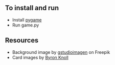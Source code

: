 ## To install and run

- Install [pygame](https://www.pygame.org/wiki/GettingStarted)
- Run game.py

## Resources

- Background image by [gstudioimagen](https://www.freepik.com/free-vector/green-geometric-background-patricks-day-colors_5685390.htm#query=poker%20table&position=14&from_view=keyword&track=ais) on Freepik
- Card images by [Byron Knoll](http://code.google.com/p/vector-playing-cards/)
